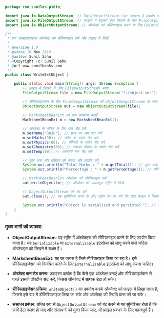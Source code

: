 ```java
package com.sunilos.p10io;

import java.io.DataOutputStream; // DataOutputStream (इस उदाहरण में उपयोग नहीं किया गया)
import java.io.FileOutputStream; // फ़ाइलों में बाइनरी डेटा लिखने के लिए FileOutputStream को आयात करें
import java.io.ObjectOutputStream; // ऑब्जेक्ट को सीरियलाइज करने के लिए ObjectOutputStream को आयात करें

/**
 * एक एक्सटर्नलाइज्ड ऑब्जेक्ट को सीरियलाइज करें और फ़ाइल में लिखें
 * 
 * @version 1.0
 * @since 16 Nov 2014
 * @author Sunil Sahu
 * @Copyright (c) Sunil Sahu
 * @url www.sunilbooks.com
 */
public class WriteExtObject {

    public static void main(String[] args) throws Exception {
        // फ़ाइल में लिखने के लिए FileOutputStream बनाएं
        FileOutputStream file = new FileOutputStream("f:/object.ser");

        // सीरियलाइजेशन के लिए FileOutputStream को ObjectOutputStream के साथ लपेटें
        ObjectOutputStream out = new ObjectOutputStream(file);

        // MarksheetBeanExt का एक उदाहरण बनाएँ
        MarksheetBeanExt m = new MarksheetBeanExt();
        
        // ऑब्जेक्ट के फ़ील्ड के लिए मान सेट करें
        m.setName("Raju"); // छात्र का नाम सेट करें
        m.setMaths(90); // गणित के स्कोर सेट करें
        m.setPhysics(80); // भौतिकी के स्कोर सेट करें
        m.setChemistry(89); // रसायन विज्ञान के स्कोर सेट करें
        m.setTemp(99); // अस्थायी मान सेट करें

        // कुल अंक और प्रतिशत की गणना और प्रदर्शन करें
        System.out.println("Total Marks : " + m.getTotal()); // कुल अंक प्रिंट करें
        System.out.println("Percentage : " + m.getPercentage()); // प्रतिशत प्रिंट करें

        // MarksheetBeanExt ऑब्जेक्ट को सीरियलाइज करें
        out.writeObject(m); // ऑब्जेक्ट को आउटपुट स्ट्रीम में लिखें

        // ObjectOutputStream को बंद करें
        out.close(); // यह सुनिश्चित करने के लिए स्ट्रीम को बंद करें कि डेटा फ़ाइल में लिखा गया है

        System.out.println("Object is serialized and persisted."); // सीरियलाइजेशन की पुष्टि करें
    }
}
```

### मुख्य भागों की व्याख्या:

- **ObjectOutputStream**: यह स्ट्रीम में ऑब्जेक्ट्स को सीरियलाइज करने के लिए उपयोग किया जाता है। यह `Serializable` या `Externalizable` इंटरफ़ेस को लागू करने वाले जटिल ऑब्जेक्ट्स को लिखने में सक्षम है।

- **MarksheetBeanExt**: यह वह क्लास है जिसे सीरियलाइज किया जा रहा है। इसे सीरियलाइजेशन को नियंत्रित करने के लिए `Externalizable` इंटरफ़ेस को लागू करना चाहिए।

- **ऑब्जेक्ट मान सेट करना**: उदाहरण दर्शाता है कि कैसे एक ऑब्जेक्ट बनाएं और सीरियलाइजेशन से पहले इसकी प्रॉपर्टीज सेट करें, जिससे ऑब्जेक्ट में सार्थक डेटा हो सके।

- **सीरियलाइजेशन प्रक्रिया**: `writeObject()` का उपयोग करके ऑब्जेक्ट को फ़ाइल में लिखा जाता है, जिससे इसे बाद में डीसिरियलाइज किया जा सके और ऑब्जेक्ट की स्थिति प्राप्त की जा सके।

- **संसाधन प्रबंधन**: उचित रूप से `ObjectOutputStream` को बंद करने से यह सुनिश्चित होता है कि सभी डेटा फ्लश हो जाए और संसाधनों को मुक्त किया जाए, जो फ़ाइल प्रबंधन के लिए महत्वपूर्ण है।
